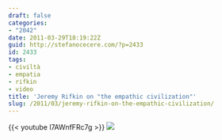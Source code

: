 ```yaml
---
draft: false
categories:
- "2042"
date: 2011-03-29T18:19:22Z
guid: http://stefanocecere.com/?p=2433
id: 2433
tags:
- civiltà
- empatia
- rifkin
- video
title: 'Jeremy Rifkin on "the empathic civilization"'
slug: /2011/03/jeremy-rifkin-on-the-empathic-civilization/
---
```

{{< youtube l7AWnfFRc7g >}}
![](http://www.youtube.com/watch?v=l7AWnfFRc7g)
